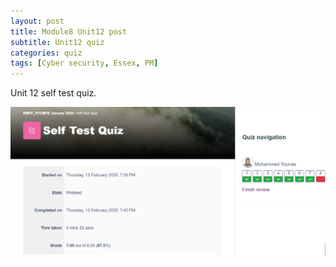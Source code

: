 ```yaml
---
layout: post
title: Module8 Unit12 post
subtitle: Unit12 quiz
categories: quiz
tags: [Cyber security, Essex, PM]
---
```




Unit 12 self test quiz.


![datacamp certification](/assets/images/banners/quiz.PNG)
